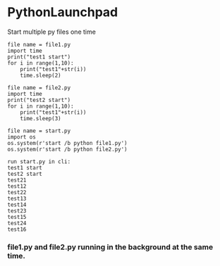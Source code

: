 # PythonLaunchpad
Start multiple py files one time
```
file name = file1.py
import time
print("test1 start")
for i in range(1,10):
	print("test1"+str(i))
	time.sleep(2)
  
file name = file2.py
import time
print("test2 start")
for i in range(1,10):
	print("test1"+str(i))
	time.sleep(3)
  
file name = start.py
import os
os.system(r'start /b python file1.py')
os.system(r'start /b python file2.py')

run start.py in cli:
test1 start
test2 start
test21
test12
test22
test13
test14
test23
test15
test24
test16
```

### file1.py and file2.py running in the background at the same time.
